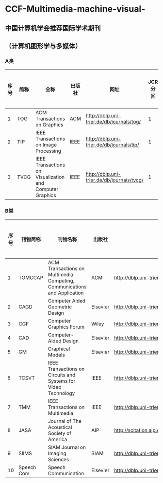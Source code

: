 # CCF-Multimedia-machine-visual-
## 中国计算机学会推荐国际学术期刊 
## （计算机图形学与多媒体）
### A类
序号|简称 | 全称 | 出版社 | 网址 | JCR分区 | 中科院分区 | IF | Top
----|---  | -----|--------|------|---------|-----------|--- | ---
1 | TOG | ACM Transactions on Graphics | ACM | http://dblp.uni-trier.de/db/journals/tog/ | 1 | 2 | 6.495 | Y
2 | TIP | IEEE Transactions on Image Processing| IEEE | http://dblp.uni-trier.de/db/journals/tip/ | 1 | 1 | 9.34 | Y
3 | TVCG | IEEE Transactions on Visualization and Computer Graphics | IEEE | http://dblp.uni-trier.de/db/journals/tvcg/ | 1 | 2 | 4.558 | N

### B类
| 序号 | 刊物简称   | 刊物名称                                                     | 出版社   | 网址                                              | JCR分区 | 中科院分区 | IF    | 顶刊 |
| ---- | ---------- | ------------------------------------------------------------ | -------- | ------------------------------------------------- | ------- | ---------- | ----- | ---- |
| 1    | TOMCCAP    | ACM Transactions on Multimedia Computing,     Communications and Application | ACM      | http://dblp.uni-trier.de/db/journals/tomccap/     | 1       | 3          | 3.275 | N    |
| 2    | CAGD       | Computer  Aided Geometric Design                             | Elsevier | http://dblp.uni-trier.de/db/journals/cagd/        | 2       | 4          | 1.23  | N    |
| 3    | CGF        | Computer  Graphics Forum                                     | Wiley    | http://dblp.uni-trier.de/db/journals/cgf/         | 1       | 3          | 2.116 | N    |
| 4    | CAD        | Computer-Aided  Design                                       | Elsevier | http://dblp.uni-trier.de/db/journals/cad/         | 1       | 3          | 3.156 | N    |
| 5    | GM         | Graphical Models                                             | Elsevier | http://dblp.uni-trier.de/db/journals/cvgip/       | 3       | 4          | 1.224 | N    |
| 6    | TCSVT      | IEEE Transactions on Circuits and Systems for     Video Technology | IEEE     | http://dblp.uni-trier.de/db/journals/tcsv/        | 1       | 2          | 4.133 | N    |
| 7    | TMM        | IEEE  Transactions on Multimedia                             | IEEE     | http://dblp.uni-trier.de/db/journals/tmm/         | 1       | 2          | 6.051 | Y    |
| 8    | JASA       | Journal  of The Acoustical Society of America                | AIP      | http://scitation.aip.org/content/asa/journal/jasa | 2       | 4          | 1.78  | N    |
| 9    | SIIMS      | SIAM  Journal on Imaging Sciences                            | SIAM     | http://dblp.uni-trier.de/db/journals/siamis/      | 1       | 3          | 2.313 | N    |
| 10   | Speech Com | Speech  Communication                                        | Elsevier | http://dblp.uni-trier.de/db/journals/speech/      | 2       | 4          | 1.417 | N    |
